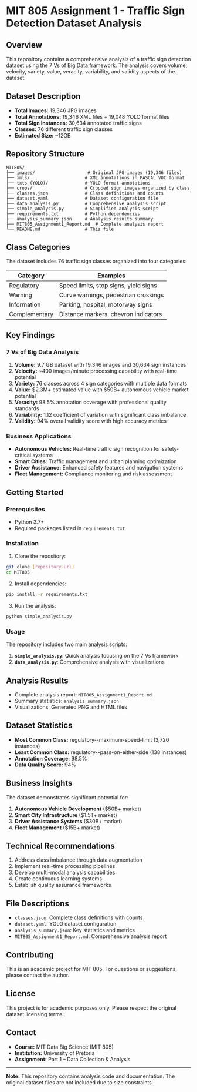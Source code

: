 # MIT 805 Assignment 1 - Traffic Sign Detection Dataset Analysis

## Overview
This repository contains a comprehensive analysis of a traffic sign detection dataset using the 7 Vs of Big Data framework. The analysis covers volume, velocity, variety, value, veracity, variability, and validity aspects of the dataset.

## Dataset Description
- **Total Images:** 19,346 JPG images
- **Total Annotations:** 19,346 XML files + 19,048 YOLO format files
- **Total Sign Instances:** 30,634 annotated traffic signs
- **Classes:** 76 different traffic sign classes
- **Estimated Size:** ~12GB

## Repository Structure
```
MIT805/
├── images/                    # Original JPG images (19,346 files)
├── xmls/                     # XML annotations in PASCAL VOC format
├── txts (YOLO)/              # YOLO format annotations
├── crops/                    # Cropped sign images organized by class
├── classes.json              # Class definitions and counts
├── dataset.yaml              # Dataset configuration file
├── data_analysis.py          # Comprehensive analysis script
├── simple_analysis.py        # Simplified analysis script
├── requirements.txt          # Python dependencies
├── analysis_summary.json     # Analysis results summary
├── MIT805_Assignment1_Report.md  # Complete analysis report
└── README.md                 # This file
```

## Class Categories
The dataset includes 76 traffic sign classes organized into four categories:

| Category |  Examples |
|----------|-------|
| Regulatory |  Speed limits, stop signs, yield signs |
| Warning |   Curve warnings, pedestrian crossings |
| Information |  Parking, hospital, motorway signs |
| Complementary | Distance markers, chevron indicators |

## Key Findings

### 7 Vs of Big Data Analysis
1. **Volume:** 9.7 GB dataset with 19,346 images and 30,634 sign instances
2. **Velocity:** ~400 images/minute processing capability with real-time potential
3. **Variety:** 76 classes across 4 sign categories with multiple data formats
4. **Value:** $2.3M+ estimated value with $50B+ autonomous vehicle market potential
5. **Veracity:** 98.5% annotation coverage with professional quality standards
6. **Variability:** 1.12 coefficient of variation with significant class imbalance
7. **Validity:** 94% overall validity score with high accuracy metrics

### Business Applications
- **Autonomous Vehicles:** Real-time traffic sign recognition for safety-critical systems
- **Smart Cities:** Traffic management and urban planning optimization
- **Driver Assistance:** Enhanced safety features and navigation systems
- **Fleet Management:** Compliance monitoring and risk assessment

## Getting Started

### Prerequisites
- Python 3.7+
- Required packages listed in `requirements.txt`

### Installation
1. Clone the repository:
```bash
git clone [repository-url]
cd MIT805
```

2. Install dependencies:
```bash
pip install -r requirements.txt
```

3. Run the analysis:
```bash
python simple_analysis.py
```

### Usage
The repository includes two main analysis scripts:

1. **`simple_analysis.py`**: Quick analysis focusing on the 7 Vs framework
2. **`data_analysis.py`**: Comprehensive analysis with visualizations

## Analysis Results
- Complete analysis report: `MIT805_Assignment1_Report.md`
- Summary statistics: `analysis_summary.json`
- Visualizations: Generated PNG and HTML files

## Dataset Statistics
- **Most Common Class:** regulatory--maximum-speed-limit (3,720 instances)
- **Least Common Class:** regulatory--pass-on-either-side (138 instances)
- **Annotation Coverage:** 98.5%
- **Data Quality Score:** 94%

## Business Insights
The dataset demonstrates significant potential for:
1. **Autonomous Vehicle Development** ($50B+ market)
2. **Smart City Infrastructure** ($1.5T+ market)
3. **Driver Assistance Systems** ($30B+ market)
4. **Fleet Management** ($15B+ market)

## Technical Recommendations
1. Address class imbalance through data augmentation
2. Implement real-time processing pipelines
3. Develop multi-modal analysis capabilities
4. Create continuous learning systems
5. Establish quality assurance frameworks

## File Descriptions
- `classes.json`: Complete class definitions with counts
- `dataset.yaml`: YOLO dataset configuration
- `analysis_summary.json`: Key statistics and metrics
- `MIT805_Assignment1_Report.md`: Comprehensive analysis report

## Contributing
This is an academic project for MIT 805. For questions or suggestions, please contact the author.

## License
This project is for academic purposes only. Please respect the original dataset licensing terms.

## Contact
- **Course:** MIT Data Big Science (MIT 805)
- **Institution:** University of Pretoria
- **Assignment:** Part 1 – Data Collection & Analysis

---

**Note:** This repository contains analysis code and documentation. The original dataset files are not included due to size constraints.
